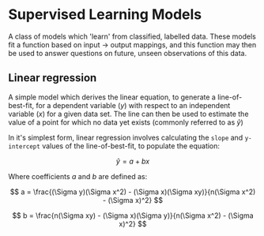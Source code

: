 # Supervised Learning Models

A class of models which 'learn' from classified, labelled data.  These models fit a function based on input -> output mappings, and this function may then be used to answer questions on future, unseen observations of this data.  

## Linear regression
A simple model which derives the linear equation, to generate a line-of-best-fit, for a dependent variable ($y$) with respect to an independent variable ($x$) for a given data set.  The line can then be used to estimate the value of a point for which no data yet exists (commonly referred to as $\hat{y}$)  

In it's simplest form, linear regression involves calculating the `slope` and `y-intercept` values of the line-of-best-fit, to populate the equation:

$$
\hat{y} = a + bx
$$

Where coefficients $a$ and $b$ are defined as:

$$
a = \frac{(\Sigma y)(\Sigma x^2) - (\Sigma x)(\Sigma xy)}{n(\Sigma x^2) - (\Sigma x)^2}
$$

$$
b = \frac{n(\Sigma xy) - (\Sigma x)(\Sigma y)}{n(\Sigma x^2) - (\Sigma x)^2}
$$
